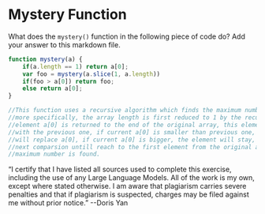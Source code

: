 # Mystery Function

What does the `mystery()` function in the following piece of code do? Add your
answer to this markdown file.

```javascript
function mystery(a) {
    if(a.length == 1) return a[0];
    var foo = mystery(a.slice(1, a.length))
    if(foo > a[0]) return foo;
    else return a[0];
}

//This function uses a recursive algorithm which finds the maximum number in an array,
//more specifically, the array length is first reduced to 1 by the recursive calling, the
//element a[0] is returned to the end of the original array, this element is then compare
//with the previous one, if current a[0] is smaller than previous one, the previous element
//will replace a[0], if current a[0] is bigger, the element will stay, and moving to the
//next comparsion untill reach to the first element from the original array. Finally, the
//maximum number is found.
```
“I certify that I have listed all sources used to complete this exercise, including the use of any Large Language Models. All of the work is my own, except where stated otherwise. I am aware that plagiarism carries severe penalties and that if plagiarism is suspected, charges may be filed against me without prior notice.” --Doris Yan
